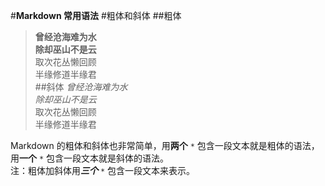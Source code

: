 #**Markdown 常用语法**
#粗体和斜体
##粗体
> **曾经沧海难为水**  
> **除却巫山不是云**  
> 取次花丛懒回顾  
> 半缘修道半缘君  
##斜体
> *曾经沧海难为水*  
> *除却巫山不是云*  
> 取次花丛懒回顾  
> 半缘修道半缘君  

Markdown 的粗体和斜体也非常简单，用**两个** `*` 包含一段文本就是粗体的语法，用**一个** `*` 包含一段文本就是斜体的语法。  
注：粗体加斜体用***三个*** `*` 包含一段文本来表示。
